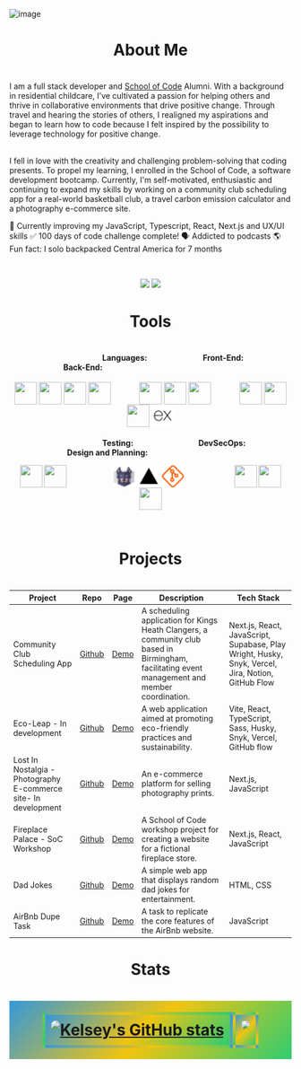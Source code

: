 ![image](https://github.com/KelseyBaker262/KelseyBaker262/assets/149110361/f0673f9e-f263-42e2-92b6-7360916c928f)

<h1 align="center">About Me<h1/>
    
#####

I am a full stack developer and <a href="https://www.schoolofcode.co.uk/">School of Code</a> Alumni. With a background in residential childcare, I’ve cultivated a passion for helping others and thrive in collaborative environments that drive positive change. Through travel and hearing the stories of others, I realigned my aspirations and began to learn how to code
because I felt inspired by the possibility to leverage technology for positive change. 

<br>I fell in love with the creativity and challenging problem-solving that coding presents. To propel my learning, I enrolled in the School of Code, a software development bootcamp. Currently, I'm self-motivated, enthusiastic and continuing to expand my skills by working on a community club scheduling app for a real-world basketball club, a travel carbon emission calculator and a photography e-commerce site.

 🧠 Currently improving my JavaScript, Typescript, React, Next.js and UX/UI skills
 ✅ 100 days of code challenge complete!
 🗣️ Addicted to podcasts
 🌎 Fun fact: I solo backpacked Central America for 7 months

<br>
 <p align="center"> 
  <a href="https://www.linkedin.com/in/kelsey-baker262/"><img src="https://img.shields.io/badge/LinkedIn-0077B5?style=for-the-badge&logo=linkedin&logoColor=white"></a>
  <a href="mailto:kelsey.baker1960@gmail.com"><img src="https://img.shields.io/badge/Gmail-D14836?style=for-the-badge&logo=gmail&logoColor=white"></a>
</p>

<h1 align="center">Tools<h1/>

<h4>&nbsp;&nbsp;&nbsp;&nbsp;&nbsp;&nbsp;&nbsp;&nbsp;&nbsp;&nbsp;&nbsp;&nbsp;&nbsp;&nbsp;&nbsp;&nbsp;&nbsp;&nbsp;&nbsp;&nbsp;&nbsp;&nbsp;&nbsp;&nbsp;&nbsp;&nbsp;&nbsp;&nbsp;&nbsp;&nbsp;&nbsp;&nbsp;&nbsp;&nbsp;&nbsp;&nbsp;&nbsp;&nbsp;&nbsp;&nbsp;&nbsp;&nbsp;&nbsp;&nbsp;&nbsp;&nbsp;&nbsp;&nbsp;&nbsp; Languages: &nbsp;&nbsp;&nbsp;&nbsp;&nbsp;&nbsp;&nbsp;&nbsp;&nbsp;&nbsp;&nbsp;&nbsp;&nbsp;&nbsp;&nbsp;&nbsp;&nbsp;&nbsp;&nbsp;&nbsp;&nbsp;&nbsp;&nbsp;&nbsp;&nbsp;&nbsp;&nbsp;&nbsp; Front-End: &nbsp;&nbsp;&nbsp;&nbsp;&nbsp;&nbsp;&nbsp;&nbsp;&nbsp;&nbsp;&nbsp;&nbsp;&nbsp;&nbsp;&nbsp;&nbsp;&nbsp;&nbsp;&nbsp;&nbsp;&nbsp;&nbsp;&nbsp;&nbsp;&nbsp;&nbsp;&nbsp;&nbsp; Back-End:</h4>
<p align="center">
    <img align="center" width="40" height="40" src="https://cdn.jsdelivr.net/gh/devicons/devicon@latest/icons/html5/html5-original.svg" />
    <img align="center" width="40" height="40" src="https://cdn.jsdelivr.net/gh/devicons/devicon@latest/icons/css3/css3-original.svg" />
    <img align="center" width="40" height="40" src="https://cdn.jsdelivr.net/gh/devicons/devicon@latest/icons/javascript/javascript-original.svg" />
    <img align="center" width="40" height="40" src="https://cdn.jsdelivr.net/gh/devicons/devicon@latest/icons/typescript/typescript-original.svg" />&nbsp;&nbsp;&nbsp;&nbsp;&nbsp;&nbsp;&nbsp;&nbsp;&nbsp;&nbsp;&nbsp;&nbsp;
    <img align="center" width="40" height="40" src="https://cdn.jsdelivr.net/gh/devicons/devicon@latest/icons/react/react-original.svg" />
    <img align="center" width="40" height="40" src="https://cdn.jsdelivr.net/gh/devicons/devicon@latest/icons/vitejs/vitejs-original.svg" />
    <img align="center" width="40" height="40" src="https://cdn.jsdelivr.net/gh/devicons/devicon@latest/icons/nextjs/nextjs-original.svg" />&nbsp;&nbsp;&nbsp;&nbsp;&nbsp;&nbsp;&nbsp;&nbsp;&nbsp;&nbsp;&nbsp;&nbsp;
    <img align="center" width="40" height="40" src="https://cdn.jsdelivr.net/gh/devicons/devicon@latest/icons/postgresql/postgresql-original.svg" />
    <img align="center" width="40" height="40" src="https://cdn.jsdelivr.net/gh/devicons/devicon@latest/icons/supabase/supabase-original.svg" />
    <img align="center" width="40" height="40" src="https://cdn.jsdelivr.net/gh/devicons/devicon@latest/icons/nodejs/nodejs-original-wordmark.svg" />
    <img align="center" width="40" height="40" src="https://raw.githubusercontent.com/moose-hub/moose-hub/main/svgs/express.svg" />
</p>
<h4>&nbsp;&nbsp;&nbsp;&nbsp;&nbsp;&nbsp;&nbsp;&nbsp;&nbsp;&nbsp;&nbsp;&nbsp;&nbsp;&nbsp;&nbsp;&nbsp;&nbsp;&nbsp;&nbsp;&nbsp;&nbsp;&nbsp;&nbsp;&nbsp;&nbsp;&nbsp;&nbsp;&nbsp;&nbsp;&nbsp;&nbsp;&nbsp;&nbsp;&nbsp;&nbsp;&nbsp;&nbsp;&nbsp;&nbsp;&nbsp;&nbsp;&nbsp;&nbsp;&nbsp;&nbsp;&nbsp;&nbsp;&nbsp;&nbsp;&nbsp;Testing: &nbsp;&nbsp;&nbsp;&nbsp;&nbsp;&nbsp;&nbsp;&nbsp;&nbsp;&nbsp;&nbsp;&nbsp;&nbsp;&nbsp;&nbsp;&nbsp;&nbsp;&nbsp;&nbsp;&nbsp;&nbsp;&nbsp;&nbsp;&nbsp;&nbsp;&nbsp;&nbsp;&nbsp;&nbsp;&nbsp;&nbsp;&nbsp;&nbsp; DevSecOps: &nbsp;&nbsp;&nbsp;&nbsp;&nbsp;&nbsp;&nbsp;&nbsp;&nbsp;&nbsp;&nbsp;&nbsp;&nbsp;&nbsp;&nbsp;&nbsp;&nbsp;&nbsp;&nbsp;&nbsp;&nbsp;&nbsp;&nbsp;&nbsp;&nbsp;&nbsp;&nbsp;&nbsp;&nbsp;&nbsp; Design and Planning:
<p align="center">
    <img align="center" width="40" height="40" src="https://cdn.jsdelivr.net/gh/devicons/devicon@latest/icons/vitest/vitest-original.svg" />
    <img align="center" width="40" height="40" src="https://cdn.jsdelivr.net/gh/devicons/devicon@latest/icons/playwright/playwright-original.svg" />&nbsp;&nbsp;&nbsp;&nbsp;&nbsp;&nbsp;&nbsp;&nbsp;&nbsp;&nbsp;&nbsp;&nbsp;&nbsp;&nbsp;&nbsp;&nbsp;&nbsp;&nbsp;&nbsp;&nbsp;&nbsp;&nbsp;&nbsp;&nbsp;
    <img align="center" width="40" height="40" src="https://raw.githubusercontent.com/moose-hub/moose-hub/main/svgs/snyk.svg" />
    <img align="center" width="40" height="40" src="https://raw.githubusercontent.com/moose-hub/moose-hub/main/svgs/vercel.svg" />
    <img align="center" width="40" height="40" src="https://raw.githubusercontent.com/moose-hub/moose-hub/main/svgs/git.svg" />&nbsp;&nbsp;&nbsp;&nbsp;&nbsp;&nbsp;&nbsp;&nbsp;&nbsp;&nbsp;&nbsp;&nbsp;&nbsp;&nbsp;&nbsp;&nbsp;&nbsp;&nbsp;&nbsp;&nbsp;&nbsp;&nbsp;&nbsp;&nbsp;&nbsp;&nbsp;
    <img align="center" width="40" height="40" src="https://cdn.jsdelivr.net/gh/devicons/devicon@latest/icons/figma/figma-original.svg" />
    <img align="center" width="40" height="40" src="https://cdn.jsdelivr.net/gh/devicons/devicon@latest/icons/notion/notion-original.svg" />
    <img align="center" width="40" height="40" src="https://cdn.jsdelivr.net/gh/devicons/devicon/icons/jira/jira-original-wordmark.svg" />
</p>

<br>
<h1 align="center">Projects<h1/>

#####

| Project                                       | Repo                                                               | Page                                     | Description                                                                                        | Tech Stack                       |
| --------------------------------------------- | ------------------------------------------------------------------ | ---------------------------------------- | -------------------------------------------------------------------------------------------------- | -------------------------------- |
| Community Club Scheduling App | [Github](https://github.com/lazycloud0/khc.git)                     | [Demo](https://www.kingsheathclangers.me/) | A scheduling application for Kings Heath Clangers, a community club based in Birmingham, facilitating event management and member coordination. | Next.js, React, JavaScript, Supabase, Play Wright, Husky, Snyk, Vercel, Jira, Notion, GitHub Flow         |
| Eco-Leap - In development                     | [Github](https://github.com/KelseyBaker262/eco-leap.git)           | [Demo](https://eco-leap.vercel.app/)     | A web application aimed at promoting eco-friendly practices and sustainability.                     | Vite, React, TypeScript, Sass, Husky, Snyk, Vercel, GitHub flow                          |
| Lost In Nostalgia - Photography E-commerce site- In development | [Github](https://github.com/KelseyBaker262/photography-e-commerce-site.git) | [Demo]()                                 | An e-commerce platform for selling photography prints.                                    | Next.js, JavaScript |
| Fireplace Palace - SoC Workshop               | [Github](https://github.com/SchoolOfCode/bc16-w7d3-workshop-nextjs-boilerplate-week7-room15.git) | [Demo]()                                 | A School of Code workshop project for creating a website for a fictional fireplace store.                        | Next.js, React, JavaScript |
| Dad Jokes                                     | [Github](https://github.com/SchoolOfCode/bc16-w10-typescript-KelseyBaker262.git) | [Demo]()                                 | A simple web app that displays random dad jokes for entertainment.                                | HTML, CSS                        |
| AirBnb Dupe Task                              | [Github](https://github.com/KelseyBaker262/Airbnb-dupe-task.git)   | [Demo]()                                 | A task to replicate the core features of the AirBnb website.                                        | JavaScript                       |

<h1 align="center">Stats<h1/>
<div align="center">
 <div style="display: flex; justify-content: center; background: linear-gradient(135deg, #3498db, #f1c40f, #2ecc71); padding: 20px;">
    <a href="https://github.com/KelseyBaker262" style="border: 5px solid transparent; background: linear-gradient(135deg, #3498db, #f1c40f, #2ecc71);"><img src="https://github-readme-stats.vercel.app/api?username=KelseyBaker262&show_icons=true&hide=&count_private=true&title_color=3382ed&text_color=ffffff&icon_color=a855f7&bg_color=181824&hide_border=true" alt="Kelsey's GitHub stats" style="height: 180px; width: auto; border-radius: 10px; margin: 10px;" /></a>
    <a href="http://www.github.com/KelseyBaker262" style="border: 5px solid transparent; background: linear-gradient(135deg, #3498db, #f1c40f, #2ecc71);"><img src="https://github-readme-streak-stats.herokuapp.com/?user=KelseyBaker262&stroke=ffffff&background=181824&ring=3382ed&fire=3382ed&currStreakNum=ffffff&currStreakLabel=3382ed&sideNums=ffffff&sideLabels=ffffff&dates=ffffff&hide_border=true" style="height: 180px; width: auto; border-radius: 10px; margin: 10px;" /></a>
  </div>
</div>

